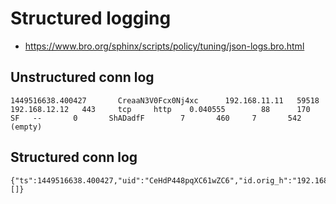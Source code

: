 # Structured logging

* https://www.bro.org/sphinx/scripts/policy/tuning/json-logs.bro.html

## Unstructured conn log

```
1449516638.400427       CreaaN3V0Fcx0Nj4xc      192.168.11.11   59518   192.168.12.12   443     tcp     http    0.040555        88      170     SF   --       0       ShADadfF        7       460     7       542     (empty)
```

## Structured conn log

```
{"ts":1449516638.400427,"uid":"CeHdP448pqXC61wZC6","id.orig_h":"192.168.11.11","id.orig_p":59518,"id.resp_h":"192.168.12.12","id.resp_p":443,"proto":"tcp","service":"http","duration":0.040555,"orig_bytes":88,"resp_bytes":170,"conn_state":"SF","missed_bytes":0,"history":"ShADadfF","orig_pkts":7,"orig_ip_bytes":460,"resp_pkts":7,"resp_ip_bytes":542,"tunnel_parents":[]}
```